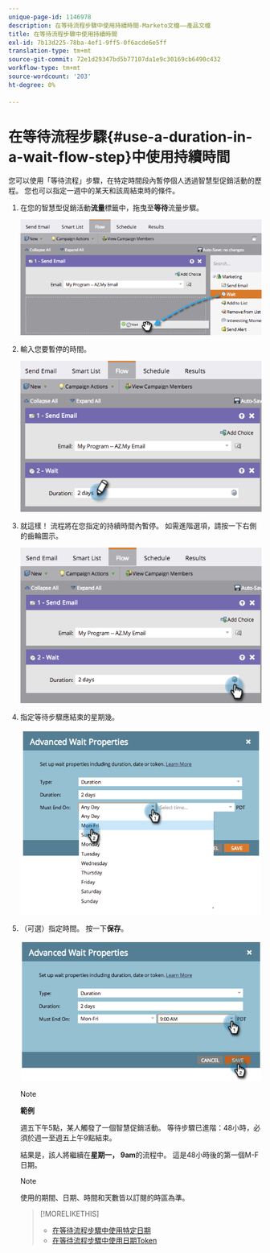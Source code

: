 ```yaml
---
unique-page-id: 1146978
description: 在等待流程步驟中使用持續時間-Marketo文檔——產品文檔
title: 在等待流程步驟中使用持續時間
exl-id: 7b13d225-78ba-4ef1-9ff5-0f6acde6e5ff
translation-type: tm+mt
source-git-commit: 72e1d29347bd5b77107da1e9c30169cb6490c432
workflow-type: tm+mt
source-wordcount: '203'
ht-degree: 0%

---
```


# 在等待流程步驟{#use-a-duration-in-a-wait-flow-step}中使用持續時間

您可以使用「等待流程」步驟，在特定時間段內暫停個人透過智慧型促銷活動的歷程。 您也可以指定一週中的某天和該周結束時的條件。

1. 在您的智慧型促銷活動&#x200B;**流量**&#x200B;標籤中，拖曳至&#x200B;**等待**&#x200B;流量步驟。

   ![](assets/image2014-9-22-11-3a53-3a57.png)

1. 輸入您要暫停的時間。

   ![](assets/image2014-9-22-11-3a54-3a0.png)

1. 就這樣！ 流程將在您指定的持續時間內暫停。 如需進階選項，請按一下右側的齒輪圖示。

   ![](assets/image2014-9-22-11-3a54-3a7.png)

1. 指定等待步驟應結束的星期幾。

   ![](assets/image2014-9-22-11-3a54-3a10.png)

1. （可選）指定時間。 按一下&#x200B;**保存**。

   ![](assets/image2014-9-22-11-3a54-3a35.png)

   >[!NOTE]
   >
   >**範例**
   >
   >週五下午5點，某人觸發了一個智慧促銷活動。 等待步驟已進階：48小時，必須於週一至週五上午9點結束。
   >
   >結果是，該人將繼續在&#x200B;**星期一， 9am**&#x200B;的流程中。 這是48小時後的第一個M-F日期。

   >[!NOTE]
   >
   >使用的期間、日期、時間和天數皆以訂閱的時區為準。

   >[!MORELIKETHIS]
   >
   >* [在等待流程步驟中使用特定日期](/help/marketo/product-docs/core-marketo-concepts/smart-campaigns/flow-actions/wait/use-a-specific-date-in-a-wait-flow-step.md)
   >* [在等待流程步驟中使用日期Token](/help/marketo/product-docs/core-marketo-concepts/smart-campaigns/flow-actions/wait/use-a-date-token-in-a-wait-flow-step.md)

